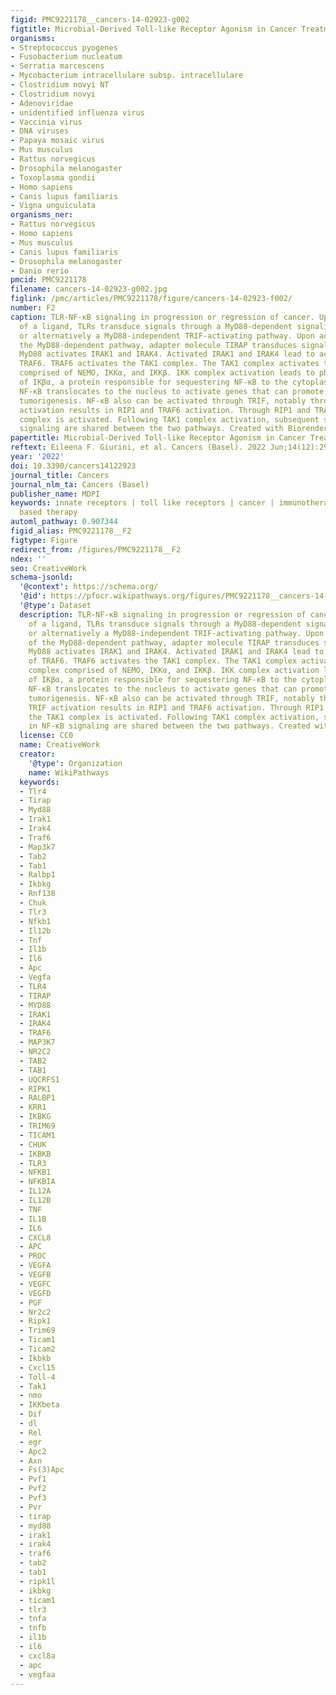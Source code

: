 ```yaml
---
figid: PMC9221178__cancers-14-02923-g002
figtitle: Microbial-Derived Toll-like Receptor Agonism in Cancer Treatment and Progression
organisms:
- Streptococcus pyogenes
- Fusobacterium nucleatum
- Serratia marcescens
- Mycobacterium intracellulare subsp. intracellulare
- Clostridium novyi NT
- Clostridium novyi
- Adenoviridae
- unidentified influenza virus
- Vaccinia virus
- DNA viruses
- Papaya mosaic virus
- Mus musculus
- Rattus norvegicus
- Drosophila melanogaster
- Toxoplasma gondii
- Homo sapiens
- Canis lupus familiaris
- Vigna unguiculata
organisms_ner:
- Rattus norvegicus
- Homo sapiens
- Mus musculus
- Canis lupus familiaris
- Drosophila melanogaster
- Danio rerio
pmcid: PMC9221178
filename: cancers-14-02923-g002.jpg
figlink: /pmc/articles/PMC9221178/figure/cancers-14-02923-f002/
number: F2
caption: TLR-NF-κB signaling in progression or regression of cancer. Upon recognition
  of a ligand, TLRs transduce signals through a MyD88-dependent signaling pathway,
  or alternatively a MyD88-independent TRIF-activating pathway. Upon activation of
  the MyD88-dependent pathway, adapter molecule TIRAP transduces signals to MyD88.
  MyD88 activates IRAK1 and IRAK4. Activated IRAK1 and IRAK4 lead to activation of
  TRAF6. TRAF6 activates the TAK1 complex. The TAK1 complex activates the IKK complex
  comprised of NEMO, IKKα, and IKKβ. IKK complex activation leads to phosphorylation
  of IKβα, a protein responsible for sequestering NF-κB to the cytoplasm. Once activated,
  NF-κB translocates to the nucleus to activate genes that can promote or inhibit
  tumorigenesis. NF-κB also can be activated through TRIF, notably through TLR3. TRIF
  activation results in RIP1 and TRAF6 activation. Through RIP1 and TRAF6, the TAK1
  complex is activated. Following TAK1 complex activation, subsequent steps in NF-κB
  signaling are shared between the two pathways. Created with Biorender.com.
papertitle: Microbial-Derived Toll-like Receptor Agonism in Cancer Treatment and Progression.
reftext: Eileena F. Giurini, et al. Cancers (Basel). 2022 Jun;14(12):2923.
year: '2022'
doi: 10.3390/cancers14122923
journal_title: Cancers
journal_nlm_ta: Cancers (Basel)
publisher_name: MDPI
keywords: innate receptors | toll like receptors | cancer | immunotherapy | microbial
  based therapy
automl_pathway: 0.907344
figid_alias: PMC9221178__F2
figtype: Figure
redirect_from: /figures/PMC9221178__F2
ndex: ''
seo: CreativeWork
schema-jsonld:
  '@context': https://schema.org/
  '@id': https://pfocr.wikipathways.org/figures/PMC9221178__cancers-14-02923-g002.html
  '@type': Dataset
  description: TLR-NF-κB signaling in progression or regression of cancer. Upon recognition
    of a ligand, TLRs transduce signals through a MyD88-dependent signaling pathway,
    or alternatively a MyD88-independent TRIF-activating pathway. Upon activation
    of the MyD88-dependent pathway, adapter molecule TIRAP transduces signals to MyD88.
    MyD88 activates IRAK1 and IRAK4. Activated IRAK1 and IRAK4 lead to activation
    of TRAF6. TRAF6 activates the TAK1 complex. The TAK1 complex activates the IKK
    complex comprised of NEMO, IKKα, and IKKβ. IKK complex activation leads to phosphorylation
    of IKβα, a protein responsible for sequestering NF-κB to the cytoplasm. Once activated,
    NF-κB translocates to the nucleus to activate genes that can promote or inhibit
    tumorigenesis. NF-κB also can be activated through TRIF, notably through TLR3.
    TRIF activation results in RIP1 and TRAF6 activation. Through RIP1 and TRAF6,
    the TAK1 complex is activated. Following TAK1 complex activation, subsequent steps
    in NF-κB signaling are shared between the two pathways. Created with Biorender.com.
  license: CC0
  name: CreativeWork
  creator:
    '@type': Organization
    name: WikiPathways
  keywords:
  - Tlr4
  - Tirap
  - Myd88
  - Irak1
  - Irak4
  - Traf6
  - Map3k7
  - Tab2
  - Tab1
  - Ralbp1
  - Ikbkg
  - Rnf138
  - Chuk
  - Tlr3
  - Nfkb1
  - Il12b
  - Tnf
  - Il1b
  - Il6
  - Apc
  - Vegfa
  - TLR4
  - TIRAP
  - MYD88
  - IRAK1
  - IRAK4
  - TRAF6
  - MAP3K7
  - NR2C2
  - TAB2
  - TAB1
  - UQCRFS1
  - RIPK1
  - RALBP1
  - KRR1
  - IKBKG
  - TRIM69
  - TICAM1
  - CHUK
  - IKBKB
  - TLR3
  - NFKB1
  - NFKBIA
  - IL12A
  - IL12B
  - TNF
  - IL1B
  - IL6
  - CXCL8
  - APC
  - PROC
  - VEGFA
  - VEGFB
  - VEGFC
  - VEGFD
  - PGF
  - Nr2c2
  - Ripk1
  - Trim69
  - Ticam1
  - Ticam2
  - Ikbkb
  - Cxcl15
  - Toll-4
  - Tak1
  - nmo
  - IKKbeta
  - Dif
  - dl
  - Rel
  - egr
  - Apc2
  - Axn
  - Fs(3)Apc
  - Pvf1
  - Pvf2
  - Pvf3
  - Pvr
  - tirap
  - myd88
  - irak1
  - irak4
  - traf6
  - tab2
  - tab1
  - ripk1l
  - ikbkg
  - ticam1
  - tlr3
  - tnfa
  - tnfb
  - il1b
  - il6
  - cxcl8a
  - apc
  - vegfaa
---
```


